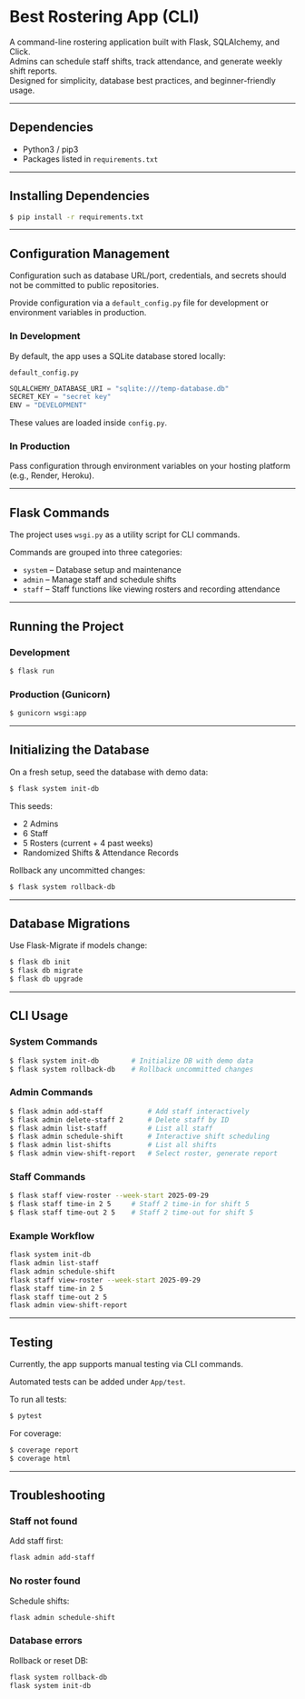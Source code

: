 # Best Rostering App (CLI)

A command-line rostering application built with Flask, SQLAlchemy, and Click.  
Admins can schedule staff shifts, track attendance, and generate weekly shift reports.  
Designed for simplicity, database best practices, and beginner-friendly usage.

---

## Dependencies

* Python3 / pip3
* Packages listed in `requirements.txt`

---

## Installing Dependencies

```bash
$ pip install -r requirements.txt
```

---

## Configuration Management

Configuration such as database URL/port, credentials, and secrets should not be committed to public repositories.

Provide configuration via a `default_config.py` file for development or environment variables in production.

### In Development

By default, the app uses a SQLite database stored locally:

`default_config.py`
```python
SQLALCHEMY_DATABASE_URI = "sqlite:///temp-database.db"
SECRET_KEY = "secret key"
ENV = "DEVELOPMENT"
```

These values are loaded inside `config.py`.

### In Production

Pass configuration through environment variables on your hosting platform (e.g., Render, Heroku).

---

## Flask Commands

The project uses `wsgi.py` as a utility script for CLI commands.

Commands are grouped into three categories:
* `system` – Database setup and maintenance
* `admin` – Manage staff and schedule shifts
* `staff` – Staff functions like viewing rosters and recording attendance

---

## Running the Project

### Development

```bash
$ flask run
```

### Production (Gunicorn)

```bash
$ gunicorn wsgi:app
```

---

## Initializing the Database

On a fresh setup, seed the database with demo data:

```bash
$ flask system init-db
```

This seeds:

* 2 Admins
* 6 Staff
* 5 Rosters (current + 4 past weeks)
* Randomized Shifts & Attendance Records

Rollback any uncommitted changes:

```bash
$ flask system rollback-db
```

---

## Database Migrations

Use Flask-Migrate if models change:

```bash
$ flask db init
$ flask db migrate
$ flask db upgrade
```

---

## CLI Usage

### System Commands

```bash
$ flask system init-db        # Initialize DB with demo data
$ flask system rollback-db    # Rollback uncommitted changes
```

### Admin Commands

```bash
$ flask admin add-staff           # Add staff interactively
$ flask admin delete-staff 2      # Delete staff by ID
$ flask admin list-staff          # List all staff
$ flask admin schedule-shift      # Interactive shift scheduling
$ flask admin list-shifts         # List all shifts
$ flask admin view-shift-report   # Select roster, generate report
```

### Staff Commands

```bash
$ flask staff view-roster --week-start 2025-09-29
$ flask staff time-in 2 5     # Staff 2 time-in for shift 5
$ flask staff time-out 2 5    # Staff 2 time-out for shift 5
```

### Example Workflow

```bash
flask system init-db
flask admin list-staff
flask admin schedule-shift
flask staff view-roster --week-start 2025-09-29
flask staff time-in 2 5
flask staff time-out 2 5
flask admin view-shift-report
```

---

## Testing

Currently, the app supports manual testing via CLI commands.

Automated tests can be added under `App/test`.

To run all tests:

```bash
$ pytest
```

For coverage:

```bash
$ coverage report
$ coverage html
```

---

## Troubleshooting

### Staff not found

Add staff first:

```bash
flask admin add-staff
```

### No roster found

Schedule shifts:

```bash
flask admin schedule-shift
```

### Database errors

Rollback or reset DB:

```bash
flask system rollback-db
flask system init-db
```
